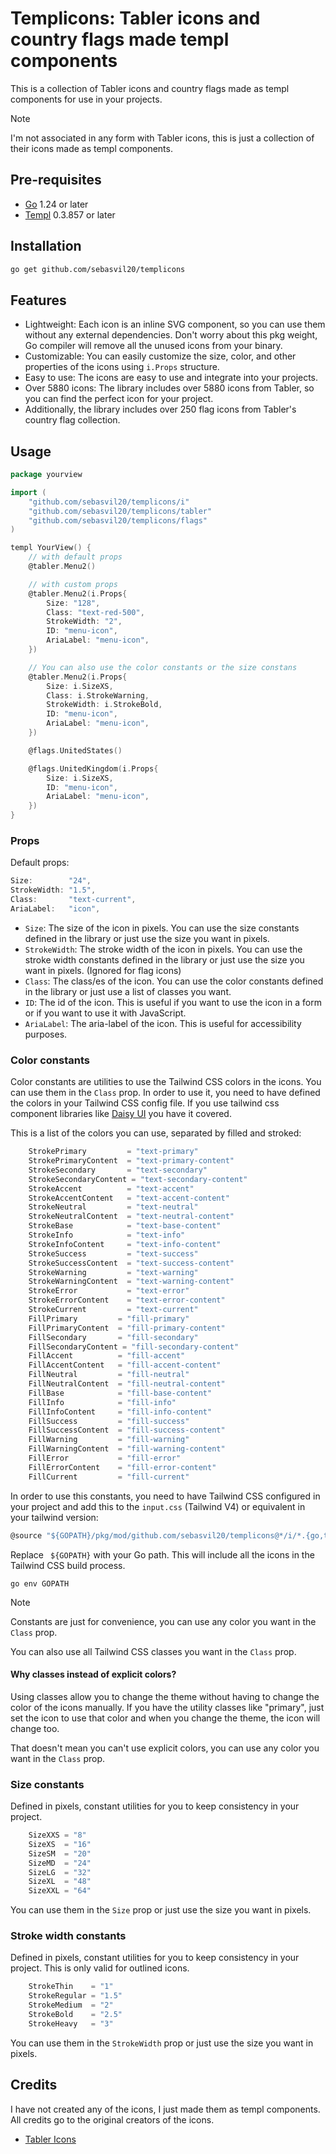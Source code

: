 # Templicons: Tabler icons and country flags made templ components
This is a collection of Tabler icons and country flags made as templ components for use in your projects.

> [!NOTE]
> I'm not associated in any form with Tabler icons, this is just a collection of their icons made as templ components.

## Pre-requisites
- [Go](https://golang.org/) 1.24 or later
- [Templ](https://templ.guide/) 0.3.857 or later

## Installation
```bash
go get github.com/sebasvil20/templicons
```

## Features
- Lightweight: Each icon is an inline SVG component, so you can use them without any external dependencies. Don't worry about this pkg weight, Go compiler will remove all the unused icons from your binary.
- Customizable: You can easily customize the size, color, and other properties of the icons using `i.Props` structure.
- Easy to use: The icons are easy to use and integrate into your projects.
- Over 5880 icons: The library includes over 5880 icons from Tabler, so you can find the perfect icon for your project.
- Additionally, the library includes over 250 flag icons from Tabler's country flag collection.

## Usage
```go
package yourview

import (
    "github.com/sebasvil20/templicons/i"
    "github.com/sebasvil20/templicons/tabler"
    "github.com/sebasvil20/templicons/flags"
)

templ YourView() {
    // with default props
    @tabler.Menu2()

    // with custom props
    @tabler.Menu2(i.Props{
        Size: "128",
        Class: "text-red-500",
        StrokeWidth: "2",
        ID: "menu-icon",
        AriaLabel: "menu-icon",
    })

    // You can also use the color constants or the size constans
    @tabler.Menu2(i.Props{
        Size: i.SizeXS,
        Class: i.StrokeWarning,
        StrokeWidth: i.StrokeBold,
        ID: "menu-icon",
        AriaLabel: "menu-icon",
    })

    @flags.UnitedStates()

    @flags.UnitedKingdom(i.Props{
        Size: i.SizeXS,
        ID: "menu-icon",
        AriaLabel: "menu-icon",
    })
}
```

### Props
Default props:
```go
Size:        "24",
StrokeWidth: "1.5",
Class:       "text-current",
AriaLabel:   "icon",
```
- `Size`: The size of the icon in pixels. You can use the size constants defined in the library or just use the size you want in pixels.
- `StrokeWidth`: The stroke width of the icon in pixels. You can use the stroke width constants defined in the library or just use the size you want in pixels. (Ignored for flag icons)
- `Class`: The class/es of the icon. You can use the color constants defined in the library or just use a list of classes you want.
- `ID`: The id of the icon. This is useful if you want to use the icon in a form or if you want to use it with JavaScript.
- `AriaLabel`: The aria-label of the icon. This is useful for accessibility purposes.

### Color constants
Color constants are utilities to use the Tailwind CSS colors in the icons. You can use them in the `Class` prop.
In order to use it, you need to have defined the colors in your Tailwind CSS config file. If you use tailwind css component libraries like
[Daisy UI](https://daisyui.com/) you have it covered.

This is a list of the colors you can use, separated by filled and stroked:
```go
    StrokePrimary         = "text-primary"
    StrokePrimaryContent  = "text-primary-content"
    StrokeSecondary       = "text-secondary"
    StrokeSecondaryContent = "text-secondary-content"
    StrokeAccent          = "text-accent"
    StrokeAccentContent   = "text-accent-content"
    StrokeNeutral         = "text-neutral"
    StrokeNeutralContent  = "text-neutral-content"
    StrokeBase            = "text-base-content"
    StrokeInfo            = "text-info"
    StrokeInfoContent     = "text-info-content"
    StrokeSuccess         = "text-success"
    StrokeSuccessContent  = "text-success-content"
    StrokeWarning         = "text-warning"
    StrokeWarningContent  = "text-warning-content"
    StrokeError           = "text-error"
    StrokeErrorContent    = "text-error-content"
    StrokeCurrent         = "text-current"
    FillPrimary         = "fill-primary"
    FillPrimaryContent  = "fill-primary-content"
    FillSecondary       = "fill-secondary"
    FillSecondaryContent = "fill-secondary-content"
    FillAccent          = "fill-accent"
    FillAccentContent   = "fill-accent-content"
    FillNeutral         = "fill-neutral"
    FillNeutralContent  = "fill-neutral-content"
    FillBase            = "fill-base-content"
    FillInfo            = "fill-info"
    FillInfoContent     = "fill-info-content"
    FillSuccess         = "fill-success"
    FillSuccessContent  = "fill-success-content"
    FillWarning         = "fill-warning"
    FillWarningContent  = "fill-warning-content"
    FillError           = "fill-error"
    FillErrorContent    = "fill-error-content"
    FillCurrent         = "fill-current"
```

In order to use this constants, you need to have Tailwind CSS configured in your project and add this to the `input.css` (Tailwind V4) or equivalent in
your tailwind version:
```js
@source "${GOPATH}/pkg/mod/github.com/sebasvil20/templicons@*/i/*.{go,templ}";
```
Replace ` ${GOPATH}` with your Go path. This will include all the icons in the Tailwind CSS build process.
```
go env GOPATH
```

> [!NOTE]
> Constants are just for convenience, you can use any color you want in the `Class` prop.

You can also use all Tailwind CSS classes you want in the `Class` prop.

#### Why classes instead of explicit colors?
Using classes allow you to change the theme without having to change the color of the icons manually.
If you have the utility classes like "primary", just set the icon to use that color and
when you change the theme, the icon will change too.

That doesn't mean you can't use explicit colors, you can use any color you want in the `Class` prop.

### Size constants
Defined in pixels, constant utilities for you to keep consistency in your project.
```go
    SizeXXS = "8"
    SizeXS  = "16"
    SizeSM  = "20"
    SizeMD  = "24"
    SizeLG  = "32"
    SizeXL  = "48"
    SizeXXL = "64"
```
You can use them in the `Size` prop or just use the size you want in pixels.

### Stroke width constants
Defined in pixels, constant utilities for you to keep consistency in your project. This is only valid for outlined icons.
```go
    StrokeThin    = "1"
    StrokeRegular = "1.5"
    StrokeMedium  = "2"
    StrokeBold    = "2.5"
    StrokeHeavy   = "3"
```
You can use them in the `StrokeWidth` prop or just use the size you want in pixels.

## Credits
I have not created any of the icons, I just made them as templ components. All credits go to the original creators of the icons.
- [Tabler Icons](https://tabler.io/icons)
